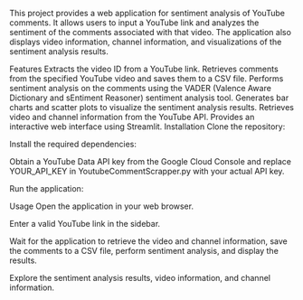 This project provides a web application for sentiment analysis of YouTube comments. It allows users to input a YouTube link and analyzes the sentiment of the comments associated with that video. The application also displays video information, channel information, and visualizations of the sentiment analysis results.

Features 
Extracts the video ID from a YouTube link.
Retrieves comments from the specified YouTube video and saves them to a CSV file. 
Performs sentiment analysis on the comments using the VADER (Valence Aware Dictionary and sEntiment Reasoner) sentiment analysis tool. 
Generates bar charts and scatter plots to visualize the sentiment analysis results. 
Retrieves video and channel information from the YouTube API. 
Provides an interactive web interface using Streamlit. 
Installation 
Clone the repository:

Install the required dependencies:

Obtain a YouTube Data API key from the Google Cloud Console and replace YOUR_API_KEY in YoutubeCommentScrapper.py with your actual API key.

Run the application:

Usage 
Open the application in your web browser.

Enter a valid YouTube link in the sidebar. 

Wait for the application to retrieve the video and channel information, save the comments to a CSV file, perform sentiment analysis, and display the results. 

Explore the sentiment analysis results, video information, and channel information. 
